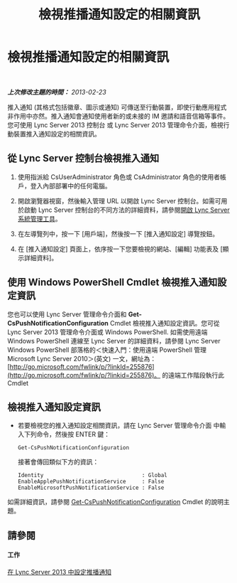 ﻿---
title: 檢視推播通知設定的相關資訊
TOCTitle: 檢視推播通知設定的相關資訊
ms:assetid: be5c6b01-4294-4d17-9772-fed40201e8a5
ms:mtpsurl: https://technet.microsoft.com/zh-tw/library/JJ721868(v=OCS.15)
ms:contentKeyID: 49890287
ms.date: 08/24/2015
mtps_version: v=OCS.15
ms.translationtype: HT
---

# 檢視推播通知設定的相關資訊

 

_**上次修改主題的時間：** 2013-02-23_

推入通知 (其格式包括徽章、圖示或通知) 可傳送至行動裝置，即使行動應用程式非作用中亦然。推入通知會通知使用者新的或未接的 IM 邀請和語音信箱等事件。您可使用 Lync Server 2013 控制台 或 Lync Server 2013 管理命令介面，檢視行動裝置推入通知設定的相關資訊。

## 從 Lync Server 控制台檢視推入通知

1.  使用指派給 CsUserAdministrator 角色或 CsAdministrator 角色的使用者帳戶，登入內部部署中的任何電腦。

2.  開啟瀏覽器視窗，然後輸入管理 URL 以開啟 Lync Server 控制台。如需可用於啟動 Lync Server 控制台的不同方法的詳細資料，請參閱[開啟 Lync Server 系統管理工具](lync-server-2013-open-lync-server-administrative-tools.md)。

3.  在左導覽列中，按一下 \[用戶端\]，然後按一下 \[推入通知設定\] 導覽按鈕。

4.  在 \[推入通知設定\] 頁面上，依序按一下您要檢視的網站、\[編輯\] 功能表及 \[顯示詳細資料\]。

## 使用 Windows PowerShell Cmdlet 檢視推入通知設定資訊

您也可以使用 Lync Server 管理命令介面和 **Get-CsPushNotificationConfiguration** Cmdlet 檢視推入通知設定資訊。您可從 Lync Server 2013 管理命令介面或 Windows PowerShell. 如需使用遠端 Windows PowerShell 連線至 Lync Server 的詳細資料，請參閱 Lync Server Windows PowerShell 部落格的＜快速入門：使用遠端 PowerShell 管理 Microsoft Lync Server 2010＞(英文) 一文，網址為：[http://go.microsoft.com/fwlink/p/?linkId=255876](http://go.microsoft.com/fwlink/p/?linkid=255876)。 的遠端工作階段執行此 Cmdlet

## 檢視推入通知設定資訊

  - 若要檢視您的推入通知設定相關資訊，請在 Lync Server 管理命令介面 中輸入下列命令，然後按 ENTER 鍵：
    
        Get-CsPushNotificationConfiguration
    
    接著會傳回類似下方的資訊：
    
        Identity                               : Global
        EnableApplePushNotificationService     : False
        EnableMicrosoftPushNotificationService : False

如需詳細資訊，請參閱 [Get-CsPushNotificationConfiguration](get-cspushnotificationconfiguration.md) Cmdlet 的說明主題。

## 請參閱

#### 工作

[在 Lync Server 2013 中設定推播通知](lync-server-2013-configuring-for-push-notifications.md)

